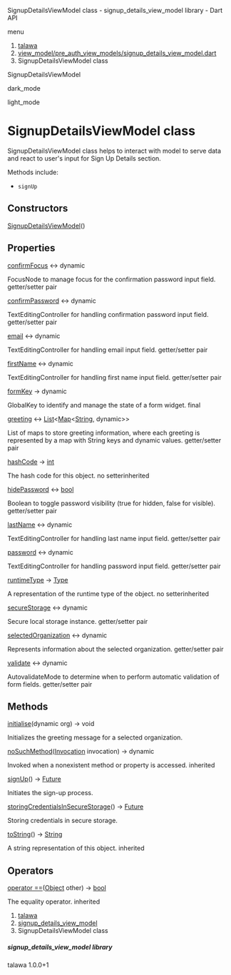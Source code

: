 




SignupDetailsViewModel class - signup\_details\_view\_model library - Dart API







menu

1. [talawa](../index.html)
2. [view\_model/pre\_auth\_view\_models/signup\_details\_view\_model.dart](../file-___home_harshil_Desktop_open-source_palisadoes_talawa_lib_view_model_pre_auth_view_models_signup_details_view_model/)
3. SignupDetailsViewModel class

SignupDetailsViewModel


dark\_mode

light\_mode




# SignupDetailsViewModel class


SignupDetailsViewModel class helps to interact with model to serve data and react to user's input for Sign Up Details section.

Methods include:

* `signUp`

## Constructors

[SignupDetailsViewModel](../file-___home_harshil_Desktop_open-source_palisadoes_talawa_lib_view_model_pre_auth_view_models_signup_details_view_model/SignupDetailsViewModel/SignupDetailsViewModel.html)()




## Properties

[confirmFocus](../file-___home_harshil_Desktop_open-source_palisadoes_talawa_lib_view_model_pre_auth_view_models_signup_details_view_model/SignupDetailsViewModel/confirmFocus.html)
↔ dynamic

FocusNode to manage focus for the confirmation password input field.
getter/setter pair

[confirmPassword](../file-___home_harshil_Desktop_open-source_palisadoes_talawa_lib_view_model_pre_auth_view_models_signup_details_view_model/SignupDetailsViewModel/confirmPassword.html)
↔ dynamic

TextEditingController for handling confirmation password input field.
getter/setter pair

[email](../file-___home_harshil_Desktop_open-source_palisadoes_talawa_lib_view_model_pre_auth_view_models_signup_details_view_model/SignupDetailsViewModel/email.html)
↔ dynamic

TextEditingController for handling email input field.
getter/setter pair

[firstName](../file-___home_harshil_Desktop_open-source_palisadoes_talawa_lib_view_model_pre_auth_view_models_signup_details_view_model/SignupDetailsViewModel/firstName.html)
↔ dynamic

TextEditingController for handling first name input field.
getter/setter pair

[formKey](../file-___home_harshil_Desktop_open-source_palisadoes_talawa_lib_view_model_pre_auth_view_models_signup_details_view_model/SignupDetailsViewModel/formKey.html)
→ dynamic

GlobalKey to identify and manage the state of a form widget.
final

[greeting](../file-___home_harshil_Desktop_open-source_palisadoes_talawa_lib_view_model_pre_auth_view_models_signup_details_view_model/SignupDetailsViewModel/greeting.html)
↔ [List](https://api.flutter.dev/flutter/dart-core/List-class.html)<[Map](https://api.flutter.dev/flutter/dart-core/Map-class.html)<[String](https://api.flutter.dev/flutter/dart-core/String-class.html), dynamic>>

List of maps to store greeting information, where each greeting is represented by a map with String keys and dynamic values.
getter/setter pair

[hashCode](https://api.flutter.dev/flutter/dart-core/Object/hashCode.html)
→ [int](https://api.flutter.dev/flutter/dart-core/int-class.html)

The hash code for this object.
no setterinherited

[hidePassword](../file-___home_harshil_Desktop_open-source_palisadoes_talawa_lib_view_model_pre_auth_view_models_signup_details_view_model/SignupDetailsViewModel/hidePassword.html)
↔ [bool](https://api.flutter.dev/flutter/dart-core/bool-class.html)

Boolean to toggle password visibility (true for hidden, false for visible).
getter/setter pair

[lastName](../file-___home_harshil_Desktop_open-source_palisadoes_talawa_lib_view_model_pre_auth_view_models_signup_details_view_model/SignupDetailsViewModel/lastName.html)
↔ dynamic

TextEditingController for handling last name input field.
getter/setter pair

[password](../file-___home_harshil_Desktop_open-source_palisadoes_talawa_lib_view_model_pre_auth_view_models_signup_details_view_model/SignupDetailsViewModel/password.html)
↔ dynamic

TextEditingController for handling password input field.
getter/setter pair

[runtimeType](https://api.flutter.dev/flutter/dart-core/Object/runtimeType.html)
→ [Type](https://api.flutter.dev/flutter/dart-core/Type-class.html)

A representation of the runtime type of the object.
no setterinherited

[secureStorage](../file-___home_harshil_Desktop_open-source_palisadoes_talawa_lib_view_model_pre_auth_view_models_signup_details_view_model/SignupDetailsViewModel/secureStorage.html)
↔ dynamic

Secure local storage instance.
getter/setter pair

[selectedOrganization](../file-___home_harshil_Desktop_open-source_palisadoes_talawa_lib_view_model_pre_auth_view_models_signup_details_view_model/SignupDetailsViewModel/selectedOrganization.html)
↔ dynamic

Represents information about the selected organization.
getter/setter pair

[validate](../file-___home_harshil_Desktop_open-source_palisadoes_talawa_lib_view_model_pre_auth_view_models_signup_details_view_model/SignupDetailsViewModel/validate.html)
↔ dynamic

AutovalidateMode to determine when to perform automatic validation of form fields.
getter/setter pair



## Methods

[initialise](../file-___home_harshil_Desktop_open-source_palisadoes_talawa_lib_view_model_pre_auth_view_models_signup_details_view_model/SignupDetailsViewModel/initialise.html)(dynamic org)
→ void


Initializes the greeting message for a selected organization.

[noSuchMethod](https://api.flutter.dev/flutter/dart-core/Object/noSuchMethod.html)([Invocation](https://api.flutter.dev/flutter/dart-core/Invocation-class.html) invocation)
→ dynamic


Invoked when a nonexistent method or property is accessed.
inherited

[signUp](../file-___home_harshil_Desktop_open-source_palisadoes_talawa_lib_view_model_pre_auth_view_models_signup_details_view_model/SignupDetailsViewModel/signUp.html)()
→ [Future](https://api.flutter.dev/flutter/dart-core/Future-class.html)<void>


Initiates the sign-up process.

[storingCredentialsInSecureStorage](../file-___home_harshil_Desktop_open-source_palisadoes_talawa_lib_view_model_pre_auth_view_models_signup_details_view_model/SignupDetailsViewModel/storingCredentialsInSecureStorage.html)()
→ [Future](https://api.flutter.dev/flutter/dart-core/Future-class.html)<void>


Storing credentials in secure storage.

[toString](https://api.flutter.dev/flutter/dart-core/Object/toString.html)()
→ [String](https://api.flutter.dev/flutter/dart-core/String-class.html)


A string representation of this object.
inherited



## Operators

[operator ==](https://api.flutter.dev/flutter/dart-core/Object/operator_equals.html)([Object](https://api.flutter.dev/flutter/dart-core/Object-class.html) other)
→ [bool](https://api.flutter.dev/flutter/dart-core/bool-class.html)


The equality operator.
inherited



 


1. [talawa](../index.html)
2. [signup\_details\_view\_model](../file-___home_harshil_Desktop_open-source_palisadoes_talawa_lib_view_model_pre_auth_view_models_signup_details_view_model/)
3. SignupDetailsViewModel class

##### signup\_details\_view\_model library





talawa
1.0.0+1






